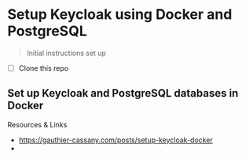 # Setup Keycloak using Docker and PostgreSQL

> Initial instructions set up

- [ ] Clone this repo

## Set up Keycloak and PostgreSQL databases in Docker



Resources & Links
- https://gauthier-cassany.com/posts/setup-keycloak-docker
-
